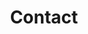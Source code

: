 ---
title: "Contact"
permalink: /contact/
classes: wide
author_profile: false
sidebar:
  - title: "MIT PhD Graduate Student"
    image: /assets/images/Aboutryan.jpg
    text: "2019-2024"
  - title: "UCLA Undergraduate Student"
    text: "2015-2019"
---